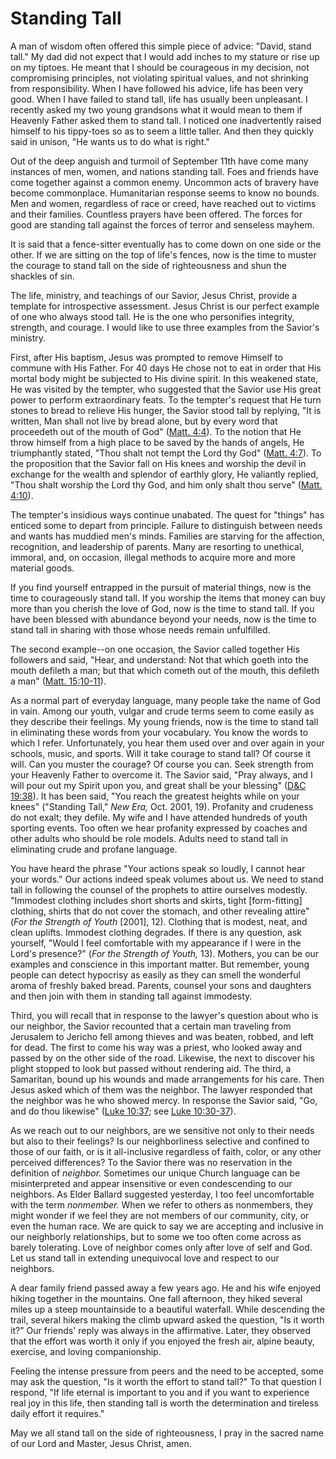 # Standing Tall

A man of wisdom often offered this simple piece of advice: "David, stand
tall." My dad did not expect that I would add inches to my stature or rise up
on my tiptoes. He meant that I should be courageous in my decision, not
compromising principles, not violating spiritual values, and not shrinking
from responsibility. When I have followed his advice, life has been very good.
When I have failed to stand tall, life has usually been unpleasant. I recently
asked my two young grandsons what it would mean to them if Heavenly Father
asked them to stand tall. I noticed one inadvertently raised himself to his
tippy-toes so as to seem a little taller. And then they quickly said in
unison, "He wants us to do what is right."

Out of the deep anguish and turmoil of September 11th have come many instances
of men, women, and nations standing tall. Foes and friends have come together
against a common enemy. Uncommon acts of bravery have become commonplace.
Humanitarian response seems to know no bounds. Men and women, regardless of
race or creed, have reached out to victims and their families. Countless
prayers have been offered. The forces for good are standing tall against the
forces of terror and senseless mayhem.

It is said that a fence-sitter eventually has to come down on one side or the
other. If we are sitting on the top of life's fences, now is the time to
muster the courage to stand tall on the side of righteousness and shun the
shackles of sin.

The life, ministry, and teachings of our Savior, Jesus Christ, provide a
template for introspective assessment. Jesus Christ is our perfect example of
one who always stood tall. He is the one who personifies integrity, strength,
and courage. I would like to use three examples from the Savior's ministry.

First, after His baptism, Jesus was prompted to remove Himself to commune with
His Father. For 40 days He chose not to eat in order that His mortal body
might be subjected to His divine spirit. In this weakened state, He was
visited by the tempter, who suggested that the Savior use His great power to
perform extraordinary feats. To the tempter's request that He turn stones to
bread to relieve His hunger, the Savior stood tall by replying, "It is
written, Man shall not live by bread alone, but by every word that proceedeth
out of the mouth of God" ([Matt.
4:4](https://www.lds.org/scriptures/nt/matt/4.4?lang=eng#3)). To the notion
that He throw himself from a high place to be saved by the hands of angels, He
triumphantly stated, "Thou shalt not tempt the Lord thy God" ([Matt.
4:7](https://www.lds.org/scriptures/nt/matt/4.7?lang=eng#6)). To the
proposition that the Savior fall on His knees and worship the devil in
exchange for the wealth and splendor of earthly glory, He valiantly replied,
"Thou shalt worship the Lord thy God, and him only shalt thou serve" ([Matt.
4:10](https://www.lds.org/scriptures/nt/matt/4.10?lang=eng#9)).

The tempter's insidious ways continue unabated. The quest for "things" has
enticed some to depart from principle. Failure to distinguish between needs
and wants has muddied men's minds. Families are starving for the affection,
recognition, and leadership of parents. Many are resorting to unethical,
immoral, and, on occasion, illegal methods to acquire more and more material
goods.

If you find yourself entrapped in the pursuit of material things, now is the
time to courageously stand tall. If you worship the items that money can buy
more than you cherish the love of God, now is the time to stand tall. If you
have been blessed with abundance beyond your needs, now is the time to stand
tall in sharing with those whose needs remain unfulfilled.

The second example--on one occasion, the Savior called together His followers
and said, "Hear, and understand: Not that which goeth into the mouth defileth
a man; but that which cometh out of the mouth, this defileth a man" ([Matt.
15:10-11](https://www.lds.org/scriptures/nt/matt/15.10-11?lang=eng#9)).

As a normal part of everyday language, many people take the name of God in
vain. Among our youth, vulgar and crude terms seem to come easily as they
describe their feelings. My young friends, now is the time to stand tall in
eliminating these words from your vocabulary. You know the words to which I
refer. Unfortunately, you hear them used over and over again in your schools,
music, and sports. Will it take courage to stand tall? Of course it will. Can
you muster the courage? Of course you can. Seek strength from your Heavenly
Father to overcome it. The Savior said, "Pray always, and I will pour out my
Spirit upon you, and great shall be your blessing" ([D&amp;C
19:38](https://www.lds.org/scriptures/dc-testament/dc/19.38?lang=eng#37)). It
has been said, "You reach the greatest heights while on your knees" ("Standing
Tall," _New Era,_ Oct. 2001, 19). Profanity and crudeness do not exalt; they
defile. My wife and I have attended hundreds of youth sporting events. Too
often we hear profanity expressed by coaches and other adults who should be
role models. Adults need to stand tall in eliminating crude and profane
language.

You have heard the phrase "Your actions speak so loudly, I cannot hear your
words." Our actions indeed speak volumes about us. We need to stand tall in
following the counsel of the prophets to attire ourselves modestly. "Immodest
clothing includes short shorts and skirts, tight [form-fitting] clothing,
shirts that do not cover the stomach, and other revealing attire" (_For the
Strength of Youth_ [2001], 12). Clothing that is modest, neat, and clean
uplifts. Immodest clothing degrades. If there is any question, ask yourself,
"Would I feel comfortable with my appearance if I were in the Lord's
presence?" (_For the Strength of Youth,_ 13). Mothers, you can be our examples
and conscience in this important matter. But remember, young people can detect
hypocrisy as easily as they can smell the wonderful aroma of freshly baked
bread. Parents, counsel your sons and daughters and then join with them in
standing tall against immodesty.

Third, you will recall that in response to the lawyer's question about who is
our neighbor, the Savior recounted that a certain man traveling from Jerusalem
to Jericho fell among thieves and was beaten, robbed, and left for dead. The
first to come his way was a priest, who looked away and passed by on the other
side of the road. Likewise, the next to discover his plight stopped to look
but passed without rendering aid. The third, a Samaritan, bound up his wounds
and made arrangements for his care. Then Jesus asked which of them was the
neighbor. The lawyer responded that the neighbor was he who showed mercy. In
response the Savior said, "Go, and do thou likewise" ([Luke
10:37](https://www.lds.org/scriptures/nt/luke/10.37?lang=eng#36); see [Luke
10:30-37](https://www.lds.org/scriptures/nt/luke/10.30-37?lang=eng#29)).

As we reach out to our neighbors, are we sensitive not only to their needs but
also to their feelings? Is our neighborliness selective and confined to those
of our faith, or is it all-inclusive regardless of faith, color, or any other
perceived differences? To the Savior there was no reservation in the
definition of _neighbor._ Sometimes our unique Church language can be
misinterpreted and appear insensitive or even condescending to our neighbors.
As Elder Ballard suggested yesterday, I too feel uncomfortable with the term
_nonmember._ When we refer to others as nonmembers, they might wonder if we
feel they are not members of our community, city, or even the human race. We
are quick to say we are accepting and inclusive in our neighborly
relationships, but to some we too often come across as barely tolerating. Love
of neighbor comes only after love of self and God. Let us stand tall in
extending unequivocal love and respect to our neighbors.

A dear family friend passed away a few years ago. He and his wife enjoyed
hiking together in the mountains. One fall afternoon, they hiked several miles
up a steep mountainside to a beautiful waterfall. While descending the trail,
several hikers making the climb upward asked the question, "Is it worth it?"
Our friends' reply was always in the affirmative. Later, they observed that
the effort was worth it only if you enjoyed the fresh air, alpine beauty,
exercise, and loving companionship.

Feeling the intense pressure from peers and the need to be accepted, some may
ask the question, "Is it worth the effort to stand tall?" To that question I
respond, "If life eternal is important to you and if you want to experience
real joy in this life, then standing tall is worth the determination and
tireless daily effort it requires."

May we all stand tall on the side of righteousness, I pray in the sacred name
of our Lord and Master, Jesus Christ, amen.

